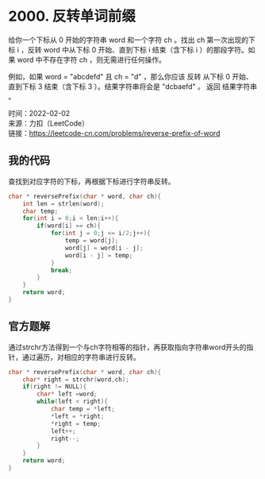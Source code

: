 # 2000. 反转单词前缀
给你一个下标从 0 开始的字符串 word 和一个字符 ch 。找出 ch 第一次出现的下标 i ，反转 word 中从下标 0 开始、直到下标 i 结束（含下标 i ）的那段字符。如果 word 中不存在字符 ch ，则无需进行任何操作。

例如，如果 word = "abcdefd" 且 ch = "d" ，那么你应该 反转 从下标 0 开始、直到下标 3 结束（含下标 3 ）。结果字符串将会是 "dcbaefd" 。
返回 结果字符串 。

时间：2022-02-02  
来源：力扣（LeetCode）  
链接：https://leetcode-cn.com/problems/reverse-prefix-of-word

## 我的代码
查找到对应字符的下标，再根据下标进行字符串反转。
```C
char * reversePrefix(char * word, char ch){
    int len = strlen(word);
    char temp;
    for(int i = 0;i < len;i++){
        if(word[i] == ch){
            for(int j = 0;j <= i/2;j++){
                temp = word[j];
                word[j] = word[i - j];
                word[i - j] = temp;
            }
            break;
        }
    }
    return word;
}
```
## 官方题解
通过strchr方法得到一个与ch字符相等的指针，再获取指向字符串word开头的指针，通过遍历，对相应的字符串进行反转。
```C
char * reversePrefix(char * word, char ch){
    char* right = strchr(word,ch);
    if(right != NULL){
        char* left =word;
        while(left < right){
            char temp = *left;
            *left = *right;
            *right = temp;
            left++;
            right--;
        }
    }
    return word;
}
```
